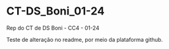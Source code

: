 # CT-DS_Boni_01-24
 Rep do CT de DS Boni - CC4 - 01-24

 Teste de alteração no readme, por meio da plataforma github.  
